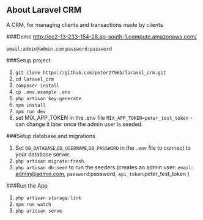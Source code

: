 
## About Laravel CRM

A CRM, for managing clients and transactions made by clients

###Demo
http://ec2-13-233-154-28.ap-south-1.compute.amazonaws.com/

`email:admin@admin.com`
`password:password`


###Setup project
1. `git clone https://github.com/peter2796b/laravel_crm.git`
2. `cd laravel_crm`
3. `composer install`
4. `cp .env.example .env`
5. `php artisan key:generate`
6. `npm install`
7. `npm run dev`
8. set MIX_APP_TOKEN in the .env file `MIX_APP_TOKEN=peter_test_token` - can change it later once the admin user is seeded.

###Setup database and migrations
1. Set `DB_DATABASE`,`DB_USERNAME`,`DB_PASSWORD` in the `.env` file to connect to your database server.
2. `php artisan migrate:fresh`.
3. `php artisan db:seed` to run the seeders (creates an admin user: `email`: admin@admin.com, `password`:password, `api_token`:peter_test_token  )

###Run the App
1. `php artisan storage:link`
2. `npm run watch`
3. `php aritsan serve`



